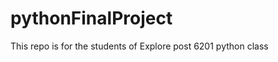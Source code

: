 pythonFinalProject
==================

This repo is for the students of Explore post 6201 python class
